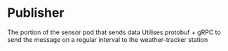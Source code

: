 # Publisher

The portion of the sensor pod that sends data
Utilises protobuf + gRPC to send the message on a regular interval to the weather-tracker station
